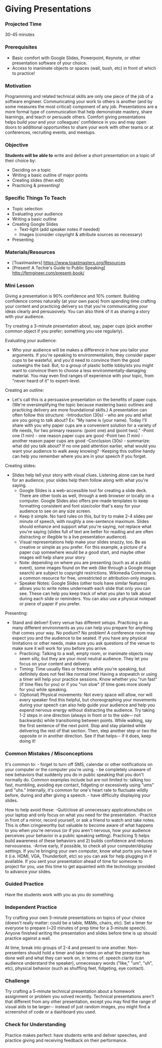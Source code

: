 # Giving Presentations

### Projected Time
30-45 minutes

### Prerequisites
- Basic comfort with Google Slides, Powerpoint, Keynote, or other presentation software of your choice.
- Access to inanimate objects or spaces (wall, bush, etc) in front of which to practice!

### Motivation
Programming and related technical skills are only one piece of the job of a software engineer. Communicating your work to others is another (and by some measures the most critical) component of any job. Presentations are a more formal type of communication that help demonstrate mastery, share learnings, and teach or persuade others. Comfort giving presentations helps build your and your colleagues' confidence in you and may open doors to additional opportunities to share your work with other teams or at conferences, recruiting events, and meetups.

### Objective
**Students will be able to** write and deliver a short presentation on a topic of their choice by:
- Deciding on a topic
- Writing a basic outline of major points
- Creating slides (then edit)
- Practicing & presenting!

### Specific Things To Teach
- Topic selection
- Evaluating your audience
- Writing a basic outline 
- Creating Google Slides
	- Text-light (add speaker notes if needed)
	- Images (consider copyright & attribute sources as necessary)
- Presenting

### Materials/Resources

- [Toastmasters] https://www.toastmasters.org/Resources
- [Present! A Techie's Guide to Public Speaking] http://femgineer.com/present-book/

### Mini Lesson

Giving a presentation is 90% confidence and 10% content. Building confidence comes naturally (at your own pace) from spending time crafting your content and practicing delivery so that you're communicating your ideas clearly and persuasively. You can also think of it as sharing a story with your audience.

Try creating a 3-minute presentation about, say, paper cups (pick another common object if you prefer; something you use regularly).

Evaluating your audience: 
- Who your audience will be makes a difference in how you tailor your arguments. If you're speaking to environmentalists, they consider paper cups to be wasteful, and you'd need to convince them the good outweighs the bad. But, to a group of plastic bottle lobbyists you might want to convince them to choose a less environmentally-damaging material. You may even find ranges of experience with your topic, from "never heard of it" to expert-level.

Creating an outline:
- Let's call this is a persuasive presentation on the benefits of paper cups. (We're oversimplifying the topic because mastering basic outlines and practicing delivery are more foundational skills.) A presentation can often follow this structure: 
	-Introduction (30s)
		- who are you and what are you going to talk about? Ex: "My name is (your name). Today I'll share with you why paper cups are a convenient solution for a variety of life needs, for two primary reasons: (point one) and (point two)."
	-Point one (1 min)
		- one reason paper cups are good 
	-Point two (1 min)
		- another reason paper cups are good
	-Conclusion (30s)
		- summarize: what did you talk about? If no one paid attention earlier, what would you want your audience to walk away knowing? 
	-Keeping this outline handy can help you remember where you are in your speech if you forget. 
		
Creating slides:
- Slides help tell your story with visual clues. Listening alone can be hard for an audience; your slides help them follow along with what you're saying. 
	- Google Slides is a web-accessible tool for creating a slide deck. There are other tools as well, through a web browser or locally on a computer. Google Slides also offers pre-made templates to keep formatting consistent and font size/color that's easy for your audience to see on any size screen.
	- Keep it simple. No hard rules on this, but try to make 2-4 slides per minute of speech, with roughly a one-sentence maximum. Slides should enhance and support what you're saying, not replace what you're saying (slides full of text are better for reading and are often distracting or illegible to a live presentation audience).
	- Visual representations help make your slides snazzy, too. Be as creative or simple as you prefer. For this example, a picture of a paper cup somewhere would be a good start, and maybe other images will help share your story 
	- Note: depending on where you are presenting (such as at a public event), some images found on the web (like through a Google image search) are subject to copyright restrictions. Wikimedia Commons is a common resource for free, unrestricted or attribution-only images.
	- Speaker Notes: Google Slides (other tools have similar features) allows you to write notes underneath each slide that only you can see. These can help you keep track of what you plan to talk about during each slide or reminders. You can also use a physical notepad or piece of paper if you prefer. 

Presenting: 
- Stand and deliver! Every venue has different setups. Practicing in as many different environments as you can help you prepare for anything that comes your way. No podium? No problem! A conference room may expect you and the audience to be seated. If you have any physical limitations or other needs, make sure you ask questions of the venue to make sure it will work for you before you arrive. 
	- Practicing: Talking to a wall, empty room, or inanimate objects may seem silly, but they are your most neutral audience. They let you focus on your content and delivery.
	- Timing: Time usually flies or freezes while you're speaking, but definitely does not feel like normal time! Having a stopwatch or using a timer will help your practice sessions. Know whether you "run fast" (if time flies for you) or if you "run slow" (if time goes more slowly for you) while speaking.
	- (Optional) Physical movements: Not every space will allow, nor will every speaker find this helpful, but choreographing your movements during your speech can also help guide your audience and help you expend nervous energy without distracting the audience. Try taking 1-2 steps in one direction (always in front or to the side-- not backwards) while transitioning between points. While walking, say the first sentence of the next point. Stop and stay planted while delivering the rest of that section. Then, step another step or two the opposite or in another direction. See if that helps-- if it does, keep doing it!

### Common Mistakes / Misconceptions

It's common to:
	- forget to turn off SMS, calendar or other notifications on your computer or the computer you're using. 
	- be completely unaware of new behaviors that suddenly you do in public speaking that you don't normally do. Common examples include but are not limited to: talking too fast, mumbling, avoiding eye contact, fidgeting or excessively using "ums" and "uhs." Internally, it's common for one's heart rate to fluctuate wildly before, during and after giving a speech.
	- have difficulty displaying your slides.

How to help avoid these: 
	-Quit/close all unnecessary applications/tabs on your laptop and only focus on what you need for the presentation. 
	-Practice in front of a mirror, record yourself, or ask a friend to watch and take notes. This is often cringeworthy but valuable to become aware of what happens to you when you're nervous (or if you aren't nervous, how your audience perceives your behavior in a public speaking setting). Practicing 1) helps build awareness of these behaviors and 2) builds confidence and reduces nervousness. 
	-Arrive early, if possible, to check all your computer/display settings. If you're bringing your own computer, know what ports you have in it (i.e. HDMI, VGA, Thunderbolt, etc) so you can ask for help plugging in if available. If you sent your presentation ahead of time for someone to project for you, use this time to get aquainted with the technology provided to advance your slides.

### Guided Practice

Have the students work with you as you do something.


### Independent Practice

Try crafting your own 3-minute presentations on topics of your choice (doesn't really matter: could be a table, M&Ms, chairs, etc). Set a timer for everyone to prepare (~20 minutes of prep time for a 3-minute speech). Anyone finished writing the presentation and slides before time is up should practice against a wall. 

At time, break into groups of 2-4 and present to one another. Non-presenters should hold a timer and take notes on what the presenter has done well and what they can work on, in terms of: speech clarity (can audience understand the speaker), unnecessary words ("like," "um", "uh", etc), physical behavior (such as shuffling feet, fidgeting, eye contact).   

### Challenge

Try crafting a 5-minute technical presentation about a homework assignment or problem you solved recently. Technical presentations aren't that different from any other presentation, except you may find the range of visual aids to be larger-- instead of just random images, you might find a screenshot of code or a dashboard you used. 

### Check for Understanding

Practice makes perfect: have students write and deliver speeches, and practice giving and receiving feedback on their performance.
